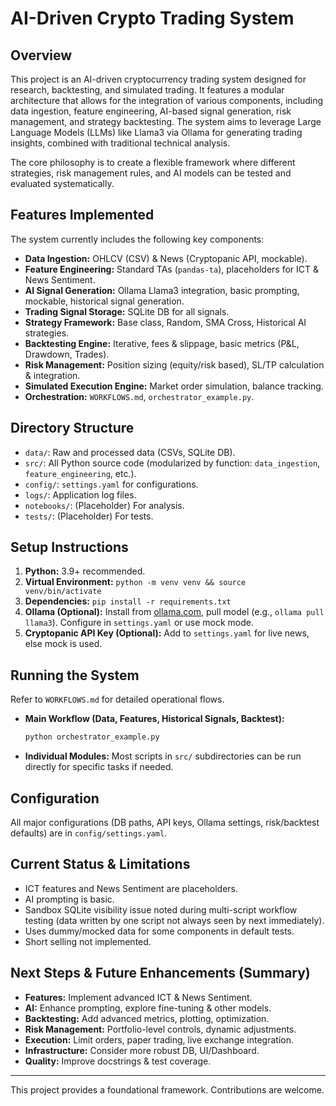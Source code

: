 # AI-Driven Crypto Trading System

## Overview

This project is an AI-driven cryptocurrency trading system designed for research, backtesting, and simulated trading. It features a modular architecture that allows for the integration of various components, including data ingestion, feature engineering, AI-based signal generation, risk management, and strategy backtesting. The system aims to leverage Large Language Models (LLMs) like Llama3 via Ollama for generating trading insights, combined with traditional technical analysis.

The core philosophy is to create a flexible framework where different strategies, risk management rules, and AI models can be tested and evaluated systematically.

## Features Implemented

The system currently includes the following key components:

*   **Data Ingestion:** OHLCV (CSV) & News (Cryptopanic API, mockable).
*   **Feature Engineering:** Standard TAs (`pandas-ta`), placeholders for ICT & News Sentiment.
*   **AI Signal Generation:** Ollama Llama3 integration, basic prompting, mockable, historical signal generation.
*   **Trading Signal Storage:** SQLite DB for all signals.
*   **Strategy Framework:** Base class, Random, SMA Cross, Historical AI strategies.
*   **Backtesting Engine:** Iterative, fees & slippage, basic metrics (P&L, Drawdown, Trades).
*   **Risk Management:** Position sizing (equity/risk based), SL/TP calculation & integration.
*   **Simulated Execution Engine:** Market order simulation, balance tracking.
*   **Orchestration:** `WORKFLOWS.md`, `orchestrator_example.py`.

## Directory Structure

-   `data/`: Raw and processed data (CSVs, SQLite DB).
-   `src/`: All Python source code (modularized by function: `data_ingestion`, `feature_engineering`, etc.).
-   `config/`: `settings.yaml` for configurations.
-   `logs/`: Application log files.
-   `notebooks/`: (Placeholder) For analysis.
-   `tests/`: (Placeholder) For tests.

## Setup Instructions

1.  **Python:** 3.9+ recommended.
2.  **Virtual Environment:** `python -m venv venv && source venv/bin/activate`
3.  **Dependencies:** `pip install -r requirements.txt`
4.  **Ollama (Optional):** Install from [ollama.com](https://ollama.com/), pull model (e.g., `ollama pull llama3`). Configure in `settings.yaml` or use mock mode.
5.  **Cryptopanic API Key (Optional):** Add to `settings.yaml` for live news, else mock is used.

## Running the System

Refer to `WORKFLOWS.md` for detailed operational flows.

*   **Main Workflow (Data, Features, Historical Signals, Backtest):**
    ```bash
    python orchestrator_example.py
    ```
*   **Individual Modules:** Most scripts in `src/` subdirectories can be run directly for specific tasks if needed.

## Configuration

All major configurations (DB paths, API keys, Ollama settings, risk/backtest defaults) are in `config/settings.yaml`.

## Current Status & Limitations

*   ICT features and News Sentiment are placeholders.
*   AI prompting is basic.
*   Sandbox SQLite visibility issue noted during multi-script workflow testing (data written by one script not always seen by next immediately).
*   Uses dummy/mocked data for some components in default tests.
*   Short selling not implemented.

## Next Steps & Future Enhancements (Summary)

-   **Features:** Implement advanced ICT & News Sentiment.
-   **AI:** Enhance prompting, explore fine-tuning & other models.
-   **Backtesting:** Add advanced metrics, plotting, optimization.
-   **Risk Management:** Portfolio-level controls, dynamic adjustments.
-   **Execution:** Limit orders, paper trading, live exchange integration.
-   **Infrastructure:** Consider more robust DB, UI/Dashboard.
-   **Quality:** Improve docstrings & test coverage.

---
This project provides a foundational framework. Contributions are welcome.
